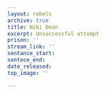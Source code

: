 ```yaml
---
layout: rebels
archive: true
title: Niki Dean
excerpt: Unsuccessful attempt
prison: ''
stream_link: ''
sentance_start: 
sentece_end: 
date_released: 
top_image: ''

---
```

